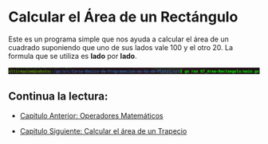 # Calcular el Área de un Rectángulo
Este es un programa simple que nos ayuda a calcular el área de un cuadrado suponiendo que uno de sus lados vale 100 y el otro 20. La formula que se utiliza es **lado** por **lado**.
<div align="center">
<a href="https://youtu.be/I2JYGaCvzvs"><img src="./../../img/07-min.png"/></a>
</div>

## Continua la lectura:
- [Capitulo Anterior: Operadores Matemáticos](./../06_Operadores-Matematicos)                                                                 

- [Capitulo Siguiente: Calcular el área de un Trapecio](./../08_Area-Trapecio)